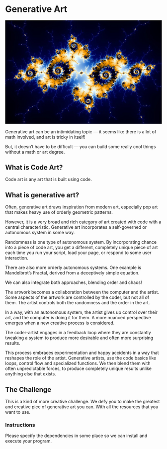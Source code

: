 # Generative Art
![Fractal drown by Aly Spittel](fractal.jpg)

Generative art can be an intimidating topic — it seems like there is a lot of math involved, and art is tricky in itself!


But, it doesn’t have to be difficult — you can build some really cool things without a math or art degree. 

## What is Code Art?

Code art is any art that is built using code.

## What is generative art?


Often, generative art draws inspiration from modern art, especially pop art that makes heavy use of orderly geometric patterns.


However, it is a very broad and rich category of art created with code with a central characteristic. Generative art incorporates a self-governed or autonomous system in some way.


Randomness is one type of autonomous system. By incorporating chance into a piece of code art, you get a different, completely unique piece of art each time you run your script, load your page, or respond to some user interaction.


There are also more orderly autonomous systems. One example is Mandelbrot’s Fractal, derived from a deceptively simple equation.


We can also integrate both approaches, blending order and chaos!


The artwork becomes a collaboration between the computer and the artist. Some aspects of the artwork are controlled by the coder, but not all of them. The artist controls both the randomness and the order in the art.


In a way, with an autonomous system, the artist gives up control over their art, and the computer is doing it for them. A more nuanced perspective emerges when a new creative process is considered.


The coder-artist engages in a feedback loop where they are constantly tweaking a system to produce more desirable and often more surprising results.


This process embraces experimentation and happy accidents in a way that reshapes the role of the artist. Generative artists, use the code basics like loops, control flow and specialized functions. We then blend them with often unpredictable forces, to produce completely unique results unlike anything else that exists.

## The Challenge

This is a kind of more creative challenge. We defy you to make the greatest and creative pice of generative art you can. With all the resources that you want to use. 

### Instructions

Please specify the dependencies in some place so we can install and execute your program.
